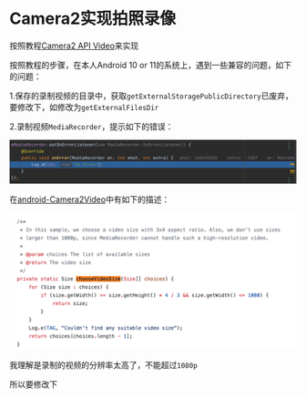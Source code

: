 # Camera2实现拍照录像

按照教程[Camera2 API Video](https://www.nigeapptuts.com/category/camera2-api-video/)来实现

按照教程的步骤，在本人Android 10 or 11的系统上，遇到一些兼容的问题，如下的问题：

1.保存的录制视频的目录中，获取`getExternalStoragePublicDirectory`已废弃，要修改下，如修改为`getExternalFilesDir`

2.录制视频`MediaRecorder`，提示如下的错误：

![001](https://github.com/winfredzen/Android-Basic/blob/master/Camera/images/001.png)

在[android-Camera2Video](https://github.com/googlearchive/android-Camera2Video)中有如下的描述：

![002](https://github.com/winfredzen/Android-Basic/blob/master/Camera/images/002.png)

我理解是录制的视频的分辨率太高了，不能超过`1080p`

所以要修改下

